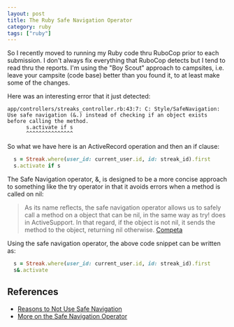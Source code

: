 ```yaml
---
layout: post
title: The Ruby Safe Navigation Operator
category: ruby
tags: ["ruby"]
---
```

So I recently moved to running my Ruby code thru RuboCop prior to each submission.  I don't always fix everything that RuboCop detects but I tend to read thru the reports.  I'm using the "Boy Scout" approach to campsites, i.e. leave your campsite (code base) better than you found it, to at least make some of the changes.

Here was an interesting error that it just detected:

    app/controllers/streaks_controller.rb:43:7: C: Style/SafeNavigation: Use safe navigation (&.) instead of checking if an object exists before calling the method.
          s.activate if s
          ^^^^^^^^^^^^^^^

So what we have here is an ActiveRecord operation and then an if clause:

```ruby
  s = Streak.where(user_id: current_user.id, id: streak_id).first
  s.activate if s
```

The Safe Navigation operator, &, is designed to be a more concise approach to something like the try operator in that it avoids errors when a method is called on nil:

> As its name reflects, the safe navigation operator allows us to safely call a method on a object that can be nil, in the same way as try! does in ActiveSupport. In that regard, if the object is not nil, it sends the method to the object, returning nil otherwise. [Competa](https://www.competa.com/blog/ruby-safe-navigation-operator-methods/)

Using the safe navigation operator, the above code snippet can be written as:

```ruby
  s = Streak.where(user_id: current_user.id, id: streak_id).first
  s&.activate
```

## References

* [Reasons to Not Use Safe Navigation](https://www.theguild.nl/5-reasons-not-to-use-safe-navigation-operators/)
* [More on the Safe Navigation Operator](http://mitrev.net/ruby/2015/11/13/the-operator-in-ruby/)